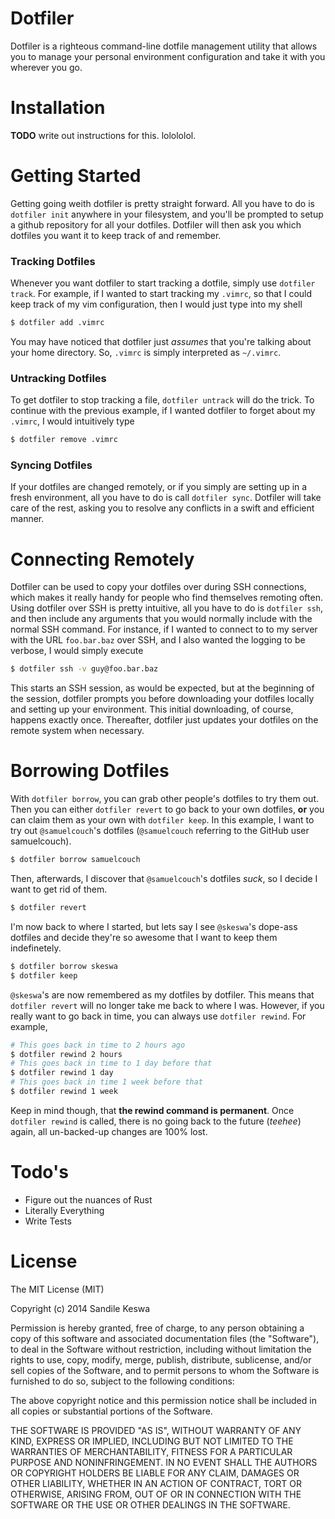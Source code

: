 Dotfiler
========
Dotfiler is a righteous command-line dotfile management utility that allows you to manage your personal environment configuration and take it with you wherever you go.

# Installation
**TODO** write out instructions for this. lolololol.

# Getting Started
Getting going weith dotfiler is pretty straight forward. All you have to do is ```dotfiler init``` anywhere in your filesystem, and you'll be prompted to setup a github repository for all your dotfiles. Dotfiler will then ask you which dotfiles you want it to keep track of and remember.
### Tracking Dotfiles
Whenever you want dotfiler to start tracking a dotfile, simply use ```dotfiler track```. For example, if I wanted to start tracking my `.vimrc`, so that I could keep track of my vim configuration, then I would just type into my shell 
```sh
$ dotfiler add .vimrc
``` 
You may have noticed that dotfiler just _assumes_ that you're talking about your home directory. So, `.vimrc` is simply interpreted as `~/.vimrc`.
### Untracking Dotfiles
To get dotfiler to stop tracking a file, ```dotfiler untrack``` will do the trick. To continue with the previous example, if I wanted dotfiler to forget about my `.vimrc`, I would intuitively type
```sh
$ dotfiler remove .vimrc
```
### Syncing Dotfiles
If your dotfiles are changed remotely, or if you simply are setting up in a fresh environment, all you have to do is call ```dotfiler sync```. Dotfiler will take care of the rest, asking you to resolve any conflicts in a swift and efficient manner.

# Connecting Remotely
Dotfiler can be used to copy your dotfiles over during SSH connections, which makes it really handy for people who find themselves remoting often. Using dotfiler over SSH is pretty intuitive, all you have to do is ```dotfiler ssh```, and then include any arguments that you would normally include with the normal SSH command. For instance, if I wanted to connect to to my server with the URL `foo.bar.baz` over SSH, and I also wanted the logging to be verbose, I would simply execute 
```sh
$ dotfiler ssh -v guy@foo.bar.baz
``` 
This starts an SSH session, as would be expected, but at the beginning of the session, dotfiler prompts you before downloading your dotfiles locally and setting up your environment. This initial downloading, of course, happens exactly once. Thereafter, dotfiler just updates your dotfiles on the remote system when necessary.

# Borrowing Dotfiles
With ```dotfiler borrow```, you can grab other people's dotfiles to try them out. Then you can either ```dotfiler revert``` to go back to your own dotfiles, **or** you can claim them as your own with ```dotfiler keep```. In this example, I want to try out `@samuelcouch`'s dotfiles (`@samuelcouch` referring to the GitHub user samuelcouch).
```sh
$ dotfiler borrow samuelcouch
```
Then, afterwards, I discover that `@samuelcouch`'s dotfiles _suck_, so I decide I want to get rid of them.
```sh
$ dotfiler revert
```
I'm now back to where I started, but lets say I see `@skeswa`'s dope-ass dotfiles and decide they're so awesome that I want to keep them indefinetely.
```sh
$ dotfiler borrow skeswa
$ dotfiler keep
```
`@skeswa`'s are now remembered as my dotfiles by dotfiler. This means that ```dotfiler revert``` will no longer take me back to where I was. However, if you really want to go back in time, you can always use ```dotfiler rewind```. For example,
```sh
# This goes back in time to 2 hours ago
$ dotfiler rewind 2 hours
# This goes back in time to 1 day before that
$ dotfiler rewind 1 day
# This goes back in time 1 week before that
$ dotfiler rewind 1 week
```
Keep in mind though, that **the rewind command is permanent**. Once ```dotfiler rewind``` is called, there is no going back to the future (_teehee_) again, all un-backed-up changes are 100% lost.

# Todo's

 - Figure out the nuances of Rust
 - Literally Everything
 - Write Tests

# License
The MIT License (MIT)

Copyright (c) 2014 Sandile Keswa

Permission is hereby granted, free of charge, to any person obtaining a copy
of this software and associated documentation files (the "Software"), to deal
in the Software without restriction, including without limitation the rights
to use, copy, modify, merge, publish, distribute, sublicense, and/or sell
copies of the Software, and to permit persons to whom the Software is
furnished to do so, subject to the following conditions:

The above copyright notice and this permission notice shall be included in all
copies or substantial portions of the Software.

THE SOFTWARE IS PROVIDED "AS IS", WITHOUT WARRANTY OF ANY KIND, EXPRESS OR
IMPLIED, INCLUDING BUT NOT LIMITED TO THE WARRANTIES OF MERCHANTABILITY,
FITNESS FOR A PARTICULAR PURPOSE AND NONINFRINGEMENT. IN NO EVENT SHALL THE
AUTHORS OR COPYRIGHT HOLDERS BE LIABLE FOR ANY CLAIM, DAMAGES OR OTHER
LIABILITY, WHETHER IN AN ACTION OF CONTRACT, TORT OR OTHERWISE, ARISING FROM,
OUT OF OR IN CONNECTION WITH THE SOFTWARE OR THE USE OR OTHER DEALINGS IN THE
SOFTWARE.

